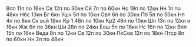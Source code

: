 Впп 11п по 16кн
Св 12п по 30кн
Сй 7п по 60кн
Нс 19п по 12кн
Нн 1п по 48кн
Нбс 13кн
Бг 6кн
Ушч 5п по 10кн
Овл 6п по 30кн
Пб 5п по 50кн
Нп 4п по 8кн
Ск всй 19кн
Кр 1 48п по 10кн
Кр2 48п по 10кн
Шп 13п по 12кн и 16кн
Жж 6п по 36кн
Ши 28п по 24кн
Еош 5п по 16кн
Нс 16п по 12кн
Впп 15п по 16кн
Веда 8п по 12кн
Св 12п по 30кн
ПкСов 12п по 18кн
Птср 8п по 60кн
Нн 2п по 48кн